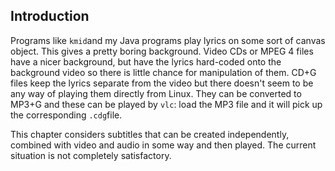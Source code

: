 
##  Introduction 


Programs like `kmid`and my Java programs
play lyrics on some sort of canvas object. This gives
a pretty boring background.
Video CDs or MPEG 4 files have a nicer background, but
have the lyrics hard-coded
onto the background video so there is little chance
for manipulation of them.
CD+G files keep the lyrics separate from the video
but there doesn't seem to be any way of playing them
directly from Linux. They can be converted to MP3+G
and these can be played by `vlc`:
load the MP3 file and it will pick up the corresponding `.cdg`file.


This chapter considers subtitles that can be created
independently, combined with video and audio in some
way and then played. The current situation is not
completely satisfactory.
